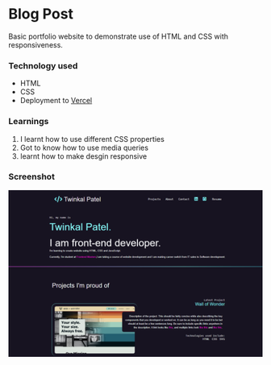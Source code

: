 # Blog Post
Basic portfolio website to demonstrate use of HTML and CSS with responsiveness.

### Technology used

- HTML
- CSS
- Deployment to [Vercel](https://vercel.com/)

### Learnings
1. I learnt how to use different CSS properties
2. Got to know how to use media queries
3. learnt how to make desgin responsive

### Screenshot
![ScreenShot of Pacman Game](/screenshots/Portfolio-design-ss-project.PNG)
